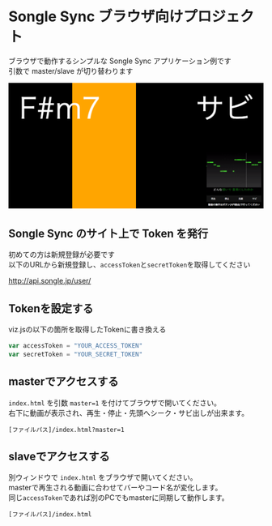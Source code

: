 # Songle Sync ブラウザ向けプロジェクト

ブラウザで動作するシンプルな Songle Sync アプリケーション例です  
引数で master/slave が切り替わります

![Songle Sync Browser](ss.png "Songle Sync Browser")

## Songle Sync のサイト上で Token を発行

初めての方は新規登録が必要です  
以下のURLから新規登録し、`accessToken`と`secretToken`を取得してください

http://api.songle.jp/user/


## Tokenを設定する

viz.jsの以下の箇所を取得したTokenに書き換える

```javascript
var accessToken = "YOUR_ACCESS_TOKEN"
var secretToken = "YOUR_SECRET_TOKEN"
```

## masterでアクセスする

`index.html` を引数 `master=1` を付けてブラウザで開いてください。  
右下に動画が表示され、再生・停止・先頭へシーク・サビ出しが出来ます。  

```
[ファイルパス]/index.html?master=1
```

## slaveでアクセスする

別ウィンドウで `index.html` をブラウザで開いてください。  
masterで再生される動画に合わせてバーやコード名が変化します。  
同じ`accessToken`であれば別のPCでもmasterに同期して動作します。

```
[ファイルパス]/index.html
```